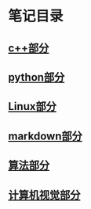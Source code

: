 # 笔记目录  

## [c++部分](c++.md)
## [python部分](python.md)
## [Linux部分](Linux.md)
## [markdown部分](markdown.md)
## [算法部分](算法.md)
## [计算机视觉部分](cv.md)
